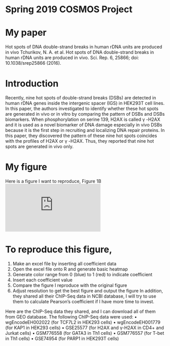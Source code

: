 # Spring 2019 COSMOS Project
# My paper
Hot spots of DNA double-strand breaks in human rDNA units are produced in vivo 
Tchurikov, N. A. et al. Hot spots of DNA double-strand breaks in human rDNA units are produced in vivo. Sci. Rep. 6, 25866; doi: 10.1038/srep25866 (2016).
# Introduction
Recently, nine hot spots of double-strand breaks (DSBs) are detected in human rDNA genes inside the intergenic spacer (IGS) in HEK293T cell lines. In this paper, the authors investigated to identify whether these hot spots are generated in vivo or in vitro by comparing the pattern of DSBs and DSBs biomarkers. When phosphorylation on serine 139, H2AX is called γ -H2AX and it is used as a novel biomarker of DNA damage especially in vivo DSBs because it is the first step in recruiting and localizing DNA repair proteins. In this paper, they discovered the pattern of these nine hot spots coincides with the profiles of H2AX or γ -H2AX. Thus, they reported that nine hot spots are generated in vivo only. 
# My figure

Here is a figure I want to reproduce, Figure 1B
![Figure 1B is a heatmap indicating the correlation between DSB hot spots, H2AX, and γ -H2AX. To test this correlation, they used three different cells which are CD4+ T lymphocytes (irradiated or not irradiated) and Jurkat (T-cell lymphoma culture cells). The reason why they used T lymphocytes is that they are resting cells and are not prone to replication stress. Thus, only transcriptional stress affects the profiles of H2AX and γ -H2AX. Since it is recently shown that not only γ -H2AX but also H2AX is strongly associated with DSBs, they confirmed that both H2AX and γ -H2AX have a strong positive correlation with DSBs by showing a Pearson’s correlation. Coefficient between 0.53 and 0.64 indicates a strong positive relationship. Based on this heatmap, they reported that both H2AX (dark blue and blue) and γ -H2AX (deep green) can be used as a biomarker of DSBs. Additionally, they showed that the pattern of DSBs and the profiles of H2AX and γ -H2AX are the same in figure 1A. Therefore, they concluded that these nine hot spots are the result of in vivo DNA breakage.](https://www.ncbi.nlm.nih.gov/core/lw/2.0/html/tileshop_pmc/tileshop_pmc_inline.html?title=Click%20on%20image%20to%20zoom&p=PMC3&id=4861929_srep25866-f1.jpg)
 
# To reproduce this figure,
1.	Make an excel file by inserting all coefficient data
2.	Open the excel file onto R and generate basic heatmap
3.	Generate color range from 0 (blue) to 1 (red) to indicate coefficient
4.	Insert each coefficient value
5.	Compare the figure I reproduce with the original figure
6.	Adjust resolution to get the best figure and output the figure
In addition, they shared all their ChIP-Seq data in NCBI database, I will try to use them to calculate Pearson’s coefficient if I have more time to invest.

Here are the ChIP-Seq data they shared, and I can download all of them from GEO database.
The following ChIP-Seq data were used: 
•	wgEncodeEH002022 (for TCF7L2 in HEK293 cells)
•	wgEncodeEH001779 (for KAP1 in HEK293 cells)
•	GSE25577 (for H2AX and γ-H2AX in CD4+ and Jurkat cells)
•	GSM776558 (for GATA3 in Th1 cells)
•	GSM776557 (for T-bet in Th1 cells)
•	GSE74954 (for PARP1 in HEK293T cells)



